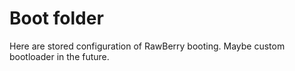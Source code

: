 # Boot folder

Here are stored configuration of RawBerry booting. Maybe custom bootloader in the future.